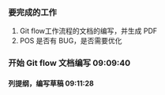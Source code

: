 ### 要完成的工作

1. Git flow工作流程的文档的编写，并生成 PDF
2. POS 是否有 BUG，是否需要优化

### 开始 Git flow 文档编写 09:09:40

#### 列提纲，编写草稿 09:11:28

